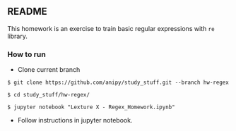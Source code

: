 ## README ##

This homework is an exercise to train basic regular expressions with `re` library.

### How to run ###

* Clone current branch

`$ git clone https://github.com/anipy/study_stuff.git --branch hw-regex`

`$ cd study_stuff/hw-regex/`

`$ jupyter notebook "Lexture X - Regex_Homework.ipynb"`

* Follow instructions in jupyter notebook.
